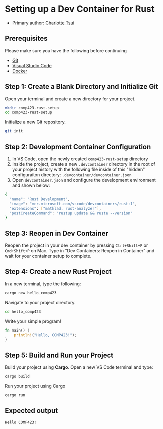 # Setting up a Dev Container for Rust

* Primary author: [Charlotte Tsui](https://github.com/charlottetsui/comp423-course-notes)

<!-- Tutorial Content Requirements
Your tutorials should include:

Prerequisites
Step-by-step instructions for creating a new Dev Container project for your language
Should start from a blank directory and include git initialization
Dev Container configuration file explanations
Steps to create a new project, write a basic "Hello COMP423" program, compile, and run
The program's requirement is that it simply prints "Hello COMP423" out to standard output
Make use of Material for MkDocs features to enhance your documentation:

Code blocks with syntax highlighting for configuration files and commands
Admonitions for important notes and warnings
You can cite and reuse instructions from the 423 MkDocs tutorial if useful. -->

## Prerequisites
Please make sure you have the following before continuing

- [Git](https://git-scm.com/)
- [Visual Studio Code](https://code.visualstudio.com/)
- [Docker](https://www.docker.com/)

## Step 1: Create a Blank Directory and Initialize Git
Open your terminal and create a new directory for your project.

```bash
mkdir comp423-rust-setup 
cd comp423-rust-setup
```

Initialize a new Git repository.

```bash
git init
```

## Step 2: Development Container Configuration
1. In VS Code, open the newly created `comp423-rust-setup` directory
2. Inside the project, create a new `.devcontainer` directory in the root of your project history with the following file inside of this "hidden" configuraiton directory:
`.devcontainer/devcontainer.json`
3. Open `devcontainer.json` and configure the development environment and shown below:
```bash
{
  "name": "Rust Development",
  "image": "mcr.microsoft.com/vscode/devcontainers/rust:1",
  "extensions": ["matklad. rust-analyzer"],
  "postCreateCommand": "rustup update && ruste --version"
}
```

## Step 3: Reopen in Dev Container
Reopen the project in your dev container by pressing `Ctrl+Shift+P` or `Cmd+Shift+P` on Mac. Type in "Dev Containers: Reopen in Container" and wait for your container setup to complete.

## Step 4: Create a new Rust Project
In a new terminal, type the following:
```bash
cargo new hello_comp423
```
Navigate to your project directory.
```bash
cd hello_comp423
```
Write your simple program!
```rust
fn main() {
    println!("Hello, COMP423!");
}
```

## Step 5: Build and Run your Project
Build your project using **Cargo**. Open a new VS Code terminal and type:
```bash
cargo build
```
Run your project using Cargo
```bash
cargo run
```
## Expected output
```bash
Hello COMP423!
```